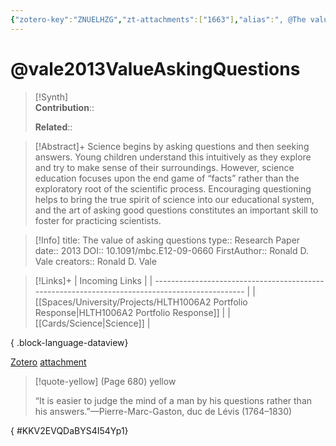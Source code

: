 ```yaml
---
{"zotero-key":"ZNUELHZG","zt-attachments":["1663"],"alias":", @The value of asking questions","keywords":["Learning","Communication","Education"],"FirstAuthor":"[[ Ronald D. Vale]]","tags":["source/researchpaper"],"dg-publish":true,"permalink":"/sources/research-papers/vale2013-value-asking-questions/","dgPassFrontmatter":true}
---
```


# @vale2013ValueAskingQuestions

>[!Synth]  
>**Contribution**::  
>  
>**Related**:: 
>  

> [!Abstract]+
> Science begins by asking questions and then seeking answers. Young children understand this intuitively as they explore and try to make sense of their surroundings. However, science education focuses upon the end game of “facts” rather than the exploratory root of the scientific process. Encouraging questioning helps to bring the true spirit of science into our educational system, and the art of asking good questions constitutes an important skill to foster for practicing scientists.

> [!Info]
> title: The value of asking questions
> type:: Research Paper 
> date:: 2013
> DOI:: 10.1091/mbc.E12-09-0660
> FirstAuthor:: Ronald D. Vale
> creators:: Ronald D. Vale

> [!Links]+
>  | Incoming Links                                                                                 |
> | ---------------------------------------------------------------------------------------------- |
> | [[Spaces/University/Projects/HLTH1006A2 Portfolio Response\|HLTH1006A2 Portfolio Response]] |
> | [[Cards/Science\|Science]]                                                                  |
> 
{ .block-language-dataview}


[Zotero](zotero://select/library/items/ZNUELHZG) [attachment](file:///Users/nathanmaxwell/Zotero/storage/BYS4I54Y/2013ValueAskingQuestions-vale.pdf)

> [!quote-yellow] (Page 680) yellow
> 
> “It is easier to judge the mind of a man by his questions rather than his answers.”—Pierre-Marc-Gaston, duc de Lévis (1764–1830)
>
{ #KKV2EVQDaBYS4I54Yp1}

